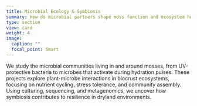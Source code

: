 ```yaml
---
title: Microbial Ecology & Symbiosis
summary: How do microbial partners shape moss function and ecosystem health?
type: section
view: card
weight: 4
image:
  caption: ""
  focal_point: Smart
---
```


We study the microbial communities living in and around mosses, from UV-protective bacteria to microbes that activate during hydration pulses. These projects explore plant-microbe interactions in biocrust ecosystems, focusing on nutrient cycling, stress tolerance, and community assembly. Using culturing, sequencing, and metagenomics, we uncover how symbiosis contributes to resilience in dryland environments.

